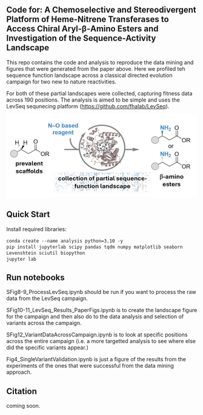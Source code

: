 ## Code for: A Chemoselective and Stereodivergent Platform of Heme-Nitrene Transferases to Access Chiral Aryl-β-Amino Esters and Investigation of the Sequence-Activity Landscape

This repo contains the code and analysis to reproduce the data mining and figures that were generated from the paper above. Here we profiled teh sequence function landscape across a classical directed evolution campaign for two new to nature reactivities. 

For both of these partial landscapes were collected, capturing fitness data across 190 positions. The analysis is aimed to be simple and uses the LevSeq sequnecing platform (https://github.com/fhalab/LevSeq).

![Figure 1: TOC](figs/TOC.png)


## Quick Start

Install required libraries:

``` 
conda create --name analysis python=3.10 -y
pip install jupyterlab scipy pandas tqdm numpy matplotlib seaborn Levenshtein sciutil biopython
jupyter lab
````

## Run notebooks


SFig8-9_ProcessLevSeq.ipynb should be run if you want to process the raw data from the LevSeq campaign.  

SFig10-11_LevSeq_Results_PaperFigs.ipynb is to create the landscape figure for the campaign and then also do to the data analysis and selection of variants across the campaign.  

SFig12_VariantDataAcrossCampaign.ipynb is to look at specific positions across the entire campaign (i.e. a more targetted analysis to see where else did the specific variants appear.)

Fig4_SingleVariantValidation.ipynb is just a figure of the results from the experiments of the ones that were successful from the data mining approach.

## Citation

coming soon.




